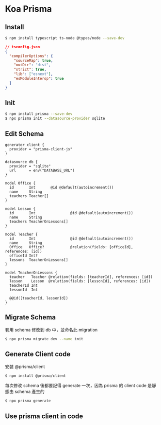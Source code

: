 # Koa Prisma

## Install
```bash
$ npm install typescript ts-node @types/node --save-dev
```

```json
// tsconfig.json
{
  "compilerOptions": {
    "sourceMap": true,
    "outDir": "dist",
    "strict": true,
    "lib": ["esnext"],
    "esModuleInterop": true
  }
}
```

## Init
```bash
$ npm install prisma --save-dev
$ npx prisma init --datasource-provider sqlite
```

## Edit Schema
```prisma
generator client {
  provider = "prisma-client-js"
}

datasource db {
  provider = "sqlite"
  url      = env("DATABASE_URL")
}

model Office {
  id       Int       @id @default(autoincrement())
  name     String
  teachers Teacher[]
}

model Lesson {
  id       Int                @id @default(autoincrement())
  name     String
  teachers TeacherOnLessons[]
}

model Teacher {
  id       Int                @id @default(autoincrement())
  name     String
  Office   Office?            @relation(fields: [officeId], references: [id])
  officeId Int?
  lessons  TeacherOnLessons[]
}

model TeacherOnLessons {
  teacher   Teacher @relation(fields: [teacherId], references: [id])
  lesson    Lesson  @relation(fields: [lessonId], references: [id])
  teacherId Int
  lessonId  Int

  @@id([teacherId, lessonId])
}
```

## Migrate Schema
套用 schema 修改到 db 中，並命名此 migration
```bash
$ npx prisma migrate dev --name init
```

## Generate Client code
安裝 @prisma/client
```bash
$ npm install @prisma/client
```
每次修改 schema 後都要記得 generate 一次，因為 prisma 的 client code 是靜態由 schema 產生的
```bash
$ npx prisma generate
```

## Use prisma client in code
